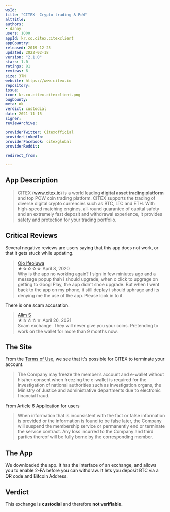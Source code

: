 ```yaml
---
wsId: 
title: "CITEX- Crypto trading & PoW"
altTitle: 
authors:
- danny
users: 1000
appId: kr.co.citex.citexclient
appCountry: 
released: 2019-12-25
updated: 2022-02-18
version: "2.1.0"
stars: 1.0
ratings: 81
reviews: 6
size: 37M
website: https://www.citex.io
repository: 
issue: 
icon: kr.co.citex.citexclient.png
bugbounty: 
meta: ok
verdict: custodial
date: 2021-11-15
signer: 
reviewArchive:

providerTwitter: Citexofficial
providerLinkedIn: 
providerFacebook: citexglobal
providerReddit: 

redirect_from:

---
```


## App Description

> CITEX (www.citex.io) is a world leading **digital asset trading platform** and top POW coin trading platform. CITEX supports the trading of diverse digital crypto currencies such as BTC, LTC and ETH. With high-speed matching engines, all-round guarantee of capital safety and an extremely fast deposit and withdrawal experience, it provides safety and protection for your trading portfolio.

## Critical Reviews

Several negative reviews are users saying that this app does not work, or that it gets stuck while updating.

> [Ojo Ifeoluwa](https://play.google.com/store/apps/details?id=kr.co.citex.citexclient&reviewId=gp%3AAOqpTOHdAg9t1tXS8axs22hIkqQR1HamAsGTvBJVJMKT7pJTI5yZTCvTNT-bpyGuP7dGxA086OdrL3B704NXrQ)<br>
  ★☆☆☆☆ April 8, 2020 <br>
       Why is the app no working again? I sign in few miniutes ago and a message popup thah i should upgrade, when o click to upgrage on getting to Googl Play, the app didn't shoe upgrade. But when I went back to the app on my phone, it still deplay i should uphrage and its denying me the use of the app. Please look in to it.

There is one scam accusation.

> [Alim S](https://play.google.com/store/apps/details?id=kr.co.citex.citexclient&reviewId=gp%3AAOqpTOE9KPwslpwDcKrKII8oWfbtYqLMpxDAEuQ1DUSZYKfP4AuMDsZsuk6km9niN9pmx78gl0NuNTdlowXjLg)<br>
  ★☆☆☆☆ April 26, 2021 <br>
      Scam exchange. They will never give you your coins. Pretending to work on the wallet for more than 9 months now.

## The Site

From the [Terms of Use](https://citex.zendesk.com/hc/en-us/articles/360018961991-Terms-of-Use), we see that it's possible for CITEX to terminate your account.

> The Company may freeze the member’s account and e-wallet without his/her consent when freezing the e-wallet is required for the investigation of national authorities such as investigation organs, the Ministry of Justice and administrative departments due to electronic financial fraud.

From Article 6 Application for users

> When information that is inconsistent with the fact or false information is provided or the information is found to be false later, the Company will suspend the membership service or permanently end or terminate the service contract. Any loss incurred to the Company and third parties thereof will be fully borne by the corresponding member.


## The App

We downloaded the app. It has the interface of an exchange, and allows you to enable 2-FA before you can withdraw. It lets you deposit BTC via a QR code and Bitcoin Address.

## Verdict

This exchange is **custodial** and therefore **not verifiable.**
